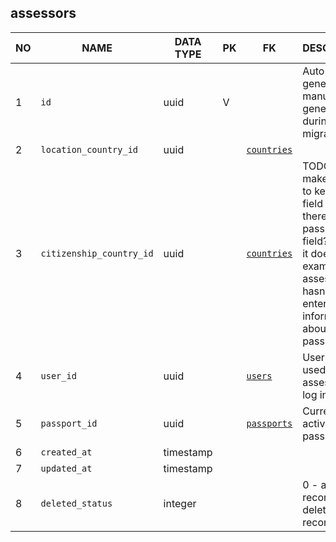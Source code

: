 assessors
----------------------------


NO | NAME | DATA TYPE | PK | FK | DESCRIPTION            
---|------|-----------|----|----|-------------
1|`id` | uuid | V |  | Auto-generated or manually generated during migration
2|`location_country_id` | uuid |  | [`countries`](countries.md) | 
3|`citizenship_country_id` | uuid |  | [`countries`](countries.md) | TODO: does it make sense to keep this field when there is passport_id field? Maybe it does  if, for example, the assessor hasn't entered information about his passport yet.
4|`user_id` | uuid |  | [`users`](users.md) | User account used by this assessor to log in.
5|`passport_id` | uuid |  | [`passports`](passports.md) | Currently active passport
6|`created_at` | timestamp |  |  | 
7|`updated_at` | timestamp |  |  | 
8|`deleted_status` | integer |  |  | 0 - active record, 1 - deleted record.

